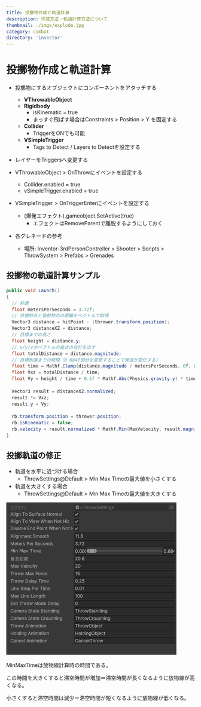 ```yaml
---
title: 投擲物作成と軌道計算
description: 作成方法・軌道計算方法について
thumbnail: ./imgs/explode.jpg
category: combat
directory: 'invector'
---
```


# 投擲物作成と軌道計算

- 投擲物にするオブジェクトにコンポーネントをアタッチする
  - **VThrowableObject**
  - **Rigidbody**
    - isKinematic = true
    - まっすぐ飛ばす場合はConstraints > Position > Y を固定する
  - **Collider**
    - TriggerをONでも可能
  - **VSimpleTrigger**
    - Tags to Detect / Layers to Detectを設定する
- レイヤーをTriggersへ変更する
- VThrowableObject > OnThrowにイベントを設定する
  - Collider.enabled = true
  - vSimpleTrigger.enabled = true
- VSimpleTrigger > OnTriggerEnterにイベントを設定する
  - (爆発エフェクト).gameobject.SetActive(true)
    - エフェクトはRemoveParentで離脱するようにしておく

- 各グレネードの参考
  - 場所: Inventor-3rdPersonController > Shooter > Scripts > ThrowSystem > Prefabs > Grenades

## 投擲物の軌道計算サンプル

``` csharp
public void Launch()
{
  // 秒速
  float metersPerSeconds = 3.72f;
  // 目標地点と発射地点の距離をベクトルで取得
  Vector3 distance = hitPoint - (thrower.transform.position);
  Vector3 distanceXZ = distance;
  // 目標までの高さ
  float height = distance.y;
  // x/y/zのベクトルの長さの合計を出す
  float totalDistance = distance.magnitude;
  // 目標到達までの時間（0.684f部分を変更することで弾道が変化する）
  float time = Mathf.Clamp(distance.magnitude / metersPerSeconds, 0f, 0.684f);
  float Vxz = totalDistance / time;
  float Vy = height / time + 0.5f * Mathf.Abs(Physics.gravity.y) * time;

  Vector3 result = distanceXZ.normalized;
  result *= Vxz;
  result.y = Vy;

  rb.transform.position = thrower.position;
  rb.isKinematic = false;
  rb.velocity = result.normalized * Mathf.Min(MaxVelocity, result.magnitude);
}
```

## 投擲軌道の修正

- 軌道を水平に近づける場合
  - ThrowSettings@Default > Min Max Timeの最大値を小さくする
- 軌道を大きくする場合
  - ThrowSettings@Default > Min Max Timeの最大値を大きくする

![throw_settings](./imgs/throwable_settings.png)

MinMaxTimeは放物線計算時の時間である。

この時間を大きくすると滞空時間が増加＝滞空時間が長くなるように放物線が高くなる。

小さくすると滞空時間は減少＝滞空時間が短くなるように放物線が低くなる。